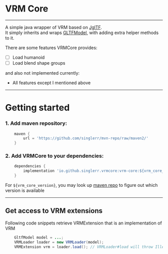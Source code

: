# VRM Core

---

A simple java wrapper of VRM based on [JglTF](https://github.com/javagl/JglTF). \
It simply inherits and
wraps [GLTFModel](https://github.com/javagl/JglTF/blob/master/jgltf-model/src/main/java/de/javagl/jgltf/model/GltfModel.java),
with adding extra helper methods to it.

There are some features VRMCore provides:

- [ ] Load humanoid
- [ ] Load blend shape groups

and also not implemented currently:

- All features except I mentioned above

-------

# Getting started

### 1. Add maven repository:

``` groovy
    maven {
        url = 'https://github.com/singlerr/mvn-repo/raw/maven2/'
    }
```

### 2. Add VRMCore to your dependencies:

``` groovy
    dependencies {
        implementation 'io.github.singlerr.vrmcore:vrm-core:${vrm_core_version}'
    }
```

For `${vrm_core_version}`, you may look up [maven repo](https://github.com/singlerr/mvn-repo/raw/maven2/) to figure out
which version is available

----

## Get access to VRM extensions

Following code snippets retrieve VRMExtension that is an implementation of VRM

``` java
    GltfModel model = ...;
    VRMLoader loader = new VRMLoader(model);
    VRMExtension vrm = loader.load(); // VRMLoader#load will throw IllegalStateException when it cannot parse vrm json from GltfModel
```


